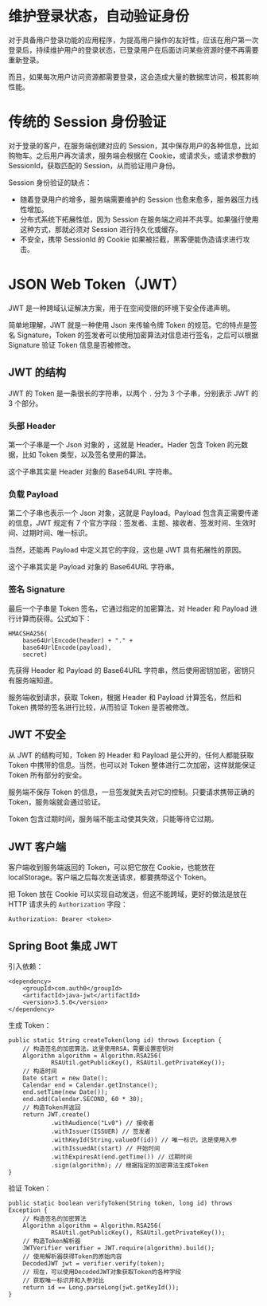 # 维护登录状态，自动验证身份

对于具备用户登录功能的应用程序，为提高用户操作的友好性，应该在用户第一次登录后，持续维护用户的登录状态，已登录用户在后面访问某些资源时便不再需要重新登录。

而且，如果每次用户访问资源都需要登录，这会造成大量的数据库访问，极其影响性能。

# 传统的 Session 身份验证

对于登录的客户，在服务端创建对应的 Session，其中保存用户的各种信息，比如购物车。之后用户再次请求，服务端会根据在 Cookie，或请求头，或请求参数的 SessionId，获取匹配的 Session，从而验证用户身份。

Session 身份验证的缺点：

* 随着登录用户的增多，服务端需要维护的 Session 也愈来愈多，服务器压力线性增加。
* 分布式系统下拓展性低，因为 Session 在服务端之间并不共享。如果强行使用这种方式，那就必须对 Session 进行持久化或缓存。
* 不安全，携带 SessionId 的 Cookie 如果被拦截，黑客便能伪造请求进行攻击。

# JSON Web Token（JWT）

JWT 是一种跨域认证解决方案，用于在空间受限的环境下安全传递声明。

简单地理解，JWT 就是一种使用 Json 来传输令牌 Token 的规范。它的特点是签名 Signature，Token 的签发者可以使用加密算法对信息进行签名，之后可以根据 Signature 验证 Token 信息是否被修改。

## JWT 的结构

JWT 的 Token 是一条很长的字符串，以两个 `.` 分为 3 个子串，分别表示 JWT 的 3 个部分。

### 头部 Header

第一个子串是一个 Json 对象的 ，这就是 Header。Hader 包含 Token 的元数据，比如 Token 类型，以及签名使用的算法。

这个子串其实是 Header 对象的 Base64URL 字符串。

### 负载 Payload

第二个子串也表示一个 Json 对象，这就是 Payload。Payload 包含真正需要传递的信息，JWT 规定有 7 个官方字段：签发者、主题、接收者、签发时间、生效时间、过期时间、唯一标识。

当然，还能再 Payload 中定义其它的字段，这也是 JWT 具有拓展性的原因。

这个子串其实是 Payload 对象的 Base64URL 字符串。

### 签名 Signature

最后一个子串是 Token 签名，它通过指定的加密算法，对 Header 和 Payload 进行计算而获得。公式如下：

```
HMACSHA256(
    base64UrlEncode(header) + "." + 
    base64UrlEncode(payload),
    secret)
```

先获得 Header 和 Payload 的 Base64URL 字符串，然后使用密钥加密，密钥只有服务端知道。

服务端收到请求，获取 Token，根据 Header 和 Payload 计算签名，然后和 Token 携带的签名进行比较，从而验证 Token 是否被修改。

## JWT 不安全

从 JWT 的结构可知，Token 的 Header 和 Payload 是公开的，任何人都能获取 Token 中携带的信息。当然，也可以对 Token 整体进行二次加密，这样就能保证 Token 所有部分的安全。

服务端不保存 Token 的信息，一旦签发就失去对它的控制。只要请求携带正确的 Token，服务端就会通过验证。

Token 包含过期时间，服务端不能主动使其失效，只能等待它过期。

## JWT 客户端

客户端收到服务端返回的 Token，可以把它放在 Cookie，也能放在 localStorage。客户端之后每次发送请求，都要携带这个 Token。

把 Token 放在 Cookie 可以实现自动发送，但这不能跨域，更好的做法是放在 HTTP 请求头的 `Authorization` 字段：

```
Authorization: Bearer <token>
```

## Spring Boot 集成 JWT

引入依赖：

```
<dependency>
    <groupId>com.auth0</groupId>
    <artifactId>java-jwt</artifactId>
    <version>3.5.0</version>
</dependency>
```

生成 Token：

```
public static String createToken(long id) throws Exception {
    // 构造签名的加密算法，这里使用RSA，需要设置密钥对
    Algorithm algorithm = Algorithm.RSA256(
    		RSAUtil.getPublicKey(), RSAUtil.getPrivateKey());
    // 构造时间
    Date start = new Date();
    Calendar end = Calendar.getInstance();
    end.setTime(new Date());
    end.add(Calendar.SECOND, 60 * 30);
    // 构造Token并返回
    return JWT.create()
            .withAudience("Lv0") // 接收者
            .withIssuer(ISSUER) // 签发者
            .withKeyId(String.valueOf(id)) // 唯一标识，这是使用入参
            .withIssuedAt(start) // 开始时间
            .withExpiresAt(end.getTime()) // 过期时间
            .sign(algorithm); // 根据指定的加密算法生成Token
}
```

验证 Token：

```
public static boolean verifyToken(String token, long id) throws Exception {
    // 构造签名的加密算法
    Algorithm algorithm = Algorithm.RSA256(
            RSAUtil.getPublicKey(), RSAUtil.getPrivateKey());
    // 构造Token解析器
    JWTVerifier verifier = JWT.require(algorithm).build();
    // 使用解析器获得Token的原始内容
    DecodedJWT jwt = verifier.verify(token);
    // 现在，可以使用DecodedJWT对象获取Token的各种字段
    // 获取唯一标识并和入参对比
    return id == Long.parseLong(jwt.getKeyId());
}
```
